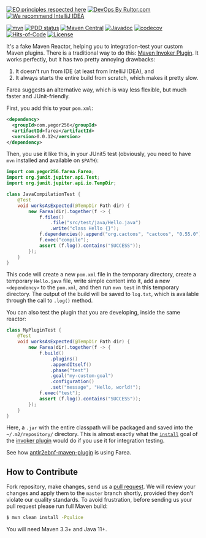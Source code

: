 [![EO principles respected here](https://www.elegantobjects.org/badge.svg)](https://www.elegantobjects.org)
[![DevOps By Rultor.com](http://www.rultor.com/b/yegor256/farea)](http://www.rultor.com/p/yegor256/farea)
[![We recommend IntelliJ IDEA](https://www.elegantobjects.org/intellij-idea.svg)](https://www.jetbrains.com/idea/)

[![mvn](https://github.com/yegor256/farea/actions/workflows/mvn.yml/badge.svg)](https://github.com/yegor256/farea/actions/workflows/mvn.yml)
[![PDD status](http://www.0pdd.com/svg?name=yegor256/farea)](http://www.0pdd.com/p?name=yegor256/farea)
[![Maven Central](https://img.shields.io/maven-central/v/com.yegor256/farea.svg)](https://maven-badges.herokuapp.com/maven-central/com.yegor256/farea)
[![Javadoc](http://www.javadoc.io/badge/com.yegor256/farea.svg)](http://www.javadoc.io/doc/com.yegor256/farea)
[![codecov](https://codecov.io/gh/yegor256/farea/branch/master/graph/badge.svg)](https://codecov.io/gh/yegor256/farea)
[![Hits-of-Code](https://hitsofcode.com/github/yegor256/farea)](https://hitsofcode.com/view/github/yegor256/farea)
[![License](https://img.shields.io/badge/license-MIT-green.svg)](https://github.com/yegor256/farea/blob/master/LICENSE.txt)

It's a fake Maven Reactor, helping you to integration-test your custom Maven plugins.
There is a traditional way to do this: 
[Maven Invoker Plugin](https://maven.apache.org/plugins/maven-invoker-plugin/index.html).
It works perfectly, but it has two pretty annoying drawbacks:
1) It doesn't run from IDE (at least from IntelliJ IDEA),
and
2) It always starts the entire build from scratch, which makes it pretty slow.

Farea suggests an alternative way, which is way less flexible, but much
faster and JUnit-friendly.

First, you add this to your `pom.xml`:

```xml
<dependency>
  <groupId>com.yegor256</groupId>
  <artifactId>farea</artifactId>
  <version>0.0.12</version>
</dependency>
```

Then, you use it like this, in your JUnit5 test 
(obviously, you need to have `mvn` installed
and available on `$PATH`):

```java
import com.yegor256.farea.Farea;
import org.junit.jupiter.api.Test;
import org.junit.jupiter.api.io.TempDir;

class JavaCompilationTest {
    @Test
    void worksAsExpected(@TempDir Path dir) {
        new Farea(dir).together(f -> {
            f.files()
                .file("src/test/java/Hello.java")
                .write("class Hello {}");
            f.dependencies().append("org.cactoos", "cactoos", "0.55.0");
            f.exec("compile");
            assert (f.log().contains("SUCCESS"));
        });
    }
}
```

This code will create a new `pom.xml` file in the temporary directory,
create a temporary `Hello.java` file, write simple content into it,
add a new `<dependency>` to the `pom.xml`, and then run `mvn test` in this
temporary directory. The output of the build will be saved to `log.txt`,
which is available through the call to `.log()` method.

You can also test the plugin that you are developing, inside the same reactor:

```java
class MyPluginTest {
    @Test
    void worksAsExpected(@TempDir Path dir) {
        new Farea(dir).together(f -> {
            f.build()
                .plugins()
                .appendItself()
                .phase("test")
                .goal("my-custom-goal")
                .configuration()
                .set("message", "Hello, world!");
            f.exec("test");
            assert (f.log().contains("SUCCESS"));
        });
    }
}
```

Here, a `.jar` with the entire classpath will be packaged and saved
into the `~/.m2/repository/` directory. This is almost exactly what 
the [`install`](https://maven.apache.org/plugins/maven-invoker-plugin/install-mojo.html) goal of the 
[invoker plugin](https://maven.apache.org/plugins/maven-invoker-plugin/) would do if you use it for
integration testing.

See how [antlr2ebnf-maven-plugin](https://github.com/yegor256/antlr2ebnf-maven-plugin)
is using Farea.

## How to Contribute

Fork repository, make changes, send us a 
[pull request](https://www.yegor256.com/2014/04/15/github-guidelines.html).
We will review your changes and apply them to the `master` branch shortly,
provided they don't violate our quality standards. To avoid frustration,
before sending us your pull request please run full Maven build:

```bash
$ mvn clean install -Pqulice
```

You will need Maven 3.3+ and Java 11+.
